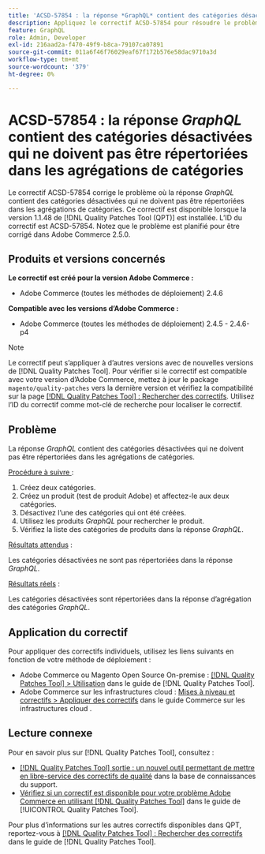 ```yaml
---
title: 'ACSD-57854 : la réponse *GraphQL* contient des catégories désactivées qui ne doivent pas être répertoriées dans les agrégations de catégories'
description: Appliquez le correctif ACSD-57854 pour résoudre le problème d’Adobe Commerce où la réponse *GraphQL* contient des catégories désactivées qui ne doivent pas être répertoriées dans les agrégations de catégories.
feature: GraphQL
role: Admin, Developer
exl-id: 216aad2a-f470-49f9-b8ca-79107ca07891
source-git-commit: 011a6f46f76029eaf67f172b576e58dac9710a3d
workflow-type: tm+mt
source-wordcount: '379'
ht-degree: 0%

---
```


# ACSD-57854 : la réponse *GraphQL* contient des catégories désactivées qui ne doivent pas être répertoriées dans les agrégations de catégories

Le correctif ACSD-57854 corrige le problème où la réponse *GraphQL* contient des catégories désactivées qui ne doivent pas être répertoriées dans les agrégations de catégories. Ce correctif est disponible lorsque la version 1.1.48 de [!DNL Quality Patches Tool (QPT)] est installée. L’ID du correctif est ACSD-57854. Notez que le problème est planifié pour être corrigé dans Adobe Commerce 2.5.0.

## Produits et versions concernés

**Le correctif est créé pour la version Adobe Commerce :**

* Adobe Commerce (toutes les méthodes de déploiement) 2.4.6

**Compatible avec les versions d’Adobe Commerce :**

* Adobe Commerce (toutes les méthodes de déploiement) 2.4.5 - 2.4.6-p4

>[!NOTE]
>
>Le correctif peut s’appliquer à d’autres versions avec de nouvelles versions de [!DNL Quality Patches Tool]. Pour vérifier si le correctif est compatible avec votre version d’Adobe Commerce, mettez à jour le package `magento/quality-patches` vers la dernière version et vérifiez la compatibilité sur la page [[!DNL Quality Patches Tool] : Rechercher des correctifs](https://experienceleague.adobe.com/tools/commerce-quality-patches/index.html). Utilisez l’ID du correctif comme mot-clé de recherche pour localiser le correctif.

## Problème

La réponse *GraphQL* contient des catégories désactivées qui ne doivent pas être répertoriées dans les agrégations de catégories.

<u>Procédure à suivre </u> :

1. Créez deux catégories.
1. Créez un produit (test de produit Adobe) et affectez-le aux deux catégories.
1. Désactivez l’une des catégories qui ont été créées.
1. Utilisez les produits *GraphQL* pour rechercher le produit.
1. Vérifiez la liste des catégories de produits dans la réponse *GraphQL*.

<u>Résultats attendus</u> :

Les catégories désactivées ne sont pas répertoriées dans la réponse *GraphQL*.

<u>Résultats réels</u> :

Les catégories désactivées sont répertoriées dans la réponse d’agrégation des catégories *GraphQL*.

## Application du correctif

Pour appliquer des correctifs individuels, utilisez les liens suivants en fonction de votre méthode de déploiement :

* Adobe Commerce ou Magento Open Source On-premise : [[!DNL Quality Patches Tool] > Utilisation](/help/tools/quality-patches-tool/usage.md) dans le guide de [!DNL Quality Patches Tool].
* Adobe Commerce sur les infrastructures cloud : [Mises à niveau et correctifs > Appliquer des correctifs](https://experienceleague.adobe.com/docs/commerce-cloud-service/user-guide/develop/upgrade/apply-patches.html) dans le guide Commerce sur les infrastructures cloud .

## Lecture connexe

Pour en savoir plus sur [!DNL Quality Patches Tool], consultez :

* [[!DNL Quality Patches Tool] sortie : un nouvel outil permettant de mettre en libre-service des correctifs de qualité](https://experienceleague.adobe.com/en/docs/commerce-operations/tools/quality-patches-tool/quality-patches-tool-to-self-serve-quality-patches) dans la base de connaissances du support.
* [Vérifiez si un correctif est disponible pour votre problème Adobe Commerce en utilisant [!DNL Quality Patches Tool]](/help/tools/quality-patches-tool/patches-available-in-qpt/check-patch-for-magento-issue-with-magento-quality-patches.md) dans le guide de [!UICONTROL Quality Patches Tool].


Pour plus d’informations sur les autres correctifs disponibles dans QPT, reportez-vous à [[!DNL Quality Patches Tool] : Rechercher des correctifs](https://experienceleague.adobe.com/tools/commerce-quality-patches/index.html) dans le guide de [!DNL Quality Patches Tool].
